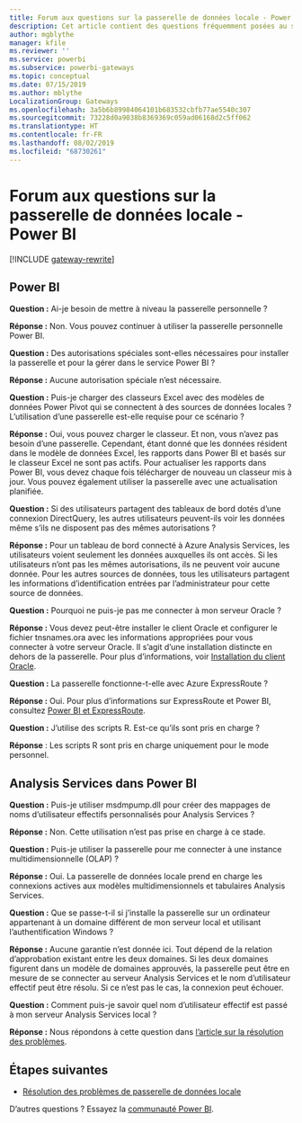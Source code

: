 ```yaml
---
title: Forum aux questions sur la passerelle de données locale - Power BI
description: Cet article contient des questions fréquemment posées au sujet de la passerelle de données locale pour Power BI. Il rassemble les questions fréquemment posées pour la passerelle utilisée dans Power BI.
author: mgblythe
manager: kfile
ms.reviewer: ''
ms.service: powerbi
ms.subservice: powerbi-gateways
ms.topic: conceptual
ms.date: 07/15/2019
ms.author: mblythe
LocalizationGroup: Gateways
ms.openlocfilehash: 3a5b6b89984064101b683532cbfb77ae5540c307
ms.sourcegitcommit: 73228d0a9038b8369369c059ad06168d2c5ff062
ms.translationtype: HT
ms.contentlocale: fr-FR
ms.lasthandoff: 08/02/2019
ms.locfileid: "68730261"
---
```

# <a name="on-premises-data-gateway-faq---power-bi"></a>Forum aux questions sur la passerelle de données locale - Power BI

[!INCLUDE [gateway-rewrite](includes/gateway-rewrite.md)]

## <a name="power-bi"></a>Power BI

**Question :** Ai-je besoin de mettre à niveau la passerelle personnelle ? 

**Réponse :** Non. Vous pouvez continuer à utiliser la passerelle personnelle Power BI.

**Question :** Des autorisations spéciales sont-elles nécessaires pour installer la passerelle et pour la gérer dans le service Power BI ?

**Réponse :** Aucune autorisation spéciale n’est nécessaire.

**Question :** Puis-je charger des classeurs Excel avec des modèles de données Power Pivot qui se connectent à des sources de données locales ? L’utilisation d’une passerelle est-elle requise pour ce scénario ? 

**Réponse :** Oui, vous pouvez charger le classeur. Et non, vous n’avez pas besoin d’une passerelle. Cependant, étant donné que les données résident dans le modèle de données Excel, les rapports dans Power BI et basés sur le classeur Excel ne sont pas actifs. Pour actualiser les rapports dans Power BI, vous devez chaque fois télécharger de nouveau un classeur mis à jour. Vous pouvez également utiliser la passerelle avec une actualisation planifiée.

**Question :** Si des utilisateurs partagent des tableaux de bord dotés d’une connexion DirectQuery, les autres utilisateurs peuvent-ils voir les données même s’ils ne disposent pas des mêmes autorisations ? 

**Réponse :** Pour un tableau de bord connecté à Azure Analysis Services, les utilisateurs voient seulement les données auxquelles ils ont accès. Si les utilisateurs n’ont pas les mêmes autorisations, ils ne peuvent voir aucune donnée. Pour les autres sources de données, tous les utilisateurs partagent les informations d’identification entrées par l’administrateur pour cette source de données.

**Question :** Pourquoi ne puis-je pas me connecter à mon serveur Oracle ? 

**Réponse :** Vous devez peut-être installer le client Oracle et configurer le fichier tnsnames.ora avec les informations appropriées pour vous connecter à votre serveur Oracle. Il s’agit d’une installation distincte en dehors de la passerelle. Pour plus d’informations, voir [Installation du client Oracle](service-gateway-onprem-manage-oracle.md#installing-the-oracle-client).

**Question :** La passerelle fonctionne-t-elle avec Azure ExpressRoute ? 

**Réponse :** Oui. Pour plus d’informations sur ExpressRoute et Power BI, consultez [Power BI et ExpressRoute](service-admin-power-bi-expressroute.md).

**Question :** J’utilise des scripts R. Est-ce qu’ils sont pris en charge ?

**Réponse** : Les scripts R sont pris en charge uniquement pour le mode personnel.

## <a name="analysis-services-in-power-bi"></a>Analysis Services dans Power BI

**Question :** Puis-je utiliser msdmpump.dll pour créer des mappages de noms d’utilisateur effectifs personnalisés pour Analysis Services ? 

**Réponse :** Non. Cette utilisation n’est pas prise en charge à ce stade.

**Question :** Puis-je utiliser la passerelle pour me connecter à une instance multidimensionnelle (OLAP) ? 

**Réponse :** Oui. La passerelle de données locale prend en charge les connexions actives aux modèles multidimensionnels et tabulaires Analysis Services.

**Question :** Que se passe-t-il si j’installe la passerelle sur un ordinateur appartenant à un domaine différent de mon serveur local et utilisant l’authentification Windows ? 

**Réponse :** Aucune garantie n’est donnée ici. Tout dépend de la relation d’approbation existant entre les deux domaines. Si les deux domaines figurent dans un modèle de domaines approuvés, la passerelle peut être en mesure de se connecter au serveur Analysis Services et le nom d’utilisateur effectif peut être résolu. Si ce n’est pas le cas, la connexion peut échouer.

**Question :** Comment puis-je savoir quel nom d’utilisateur effectif est passé à mon serveur Analysis Services local ? 

**Réponse :** Nous répondons à cette question dans [l’article sur la résolution des problèmes](service-gateway-onprem-tshoot.md).

## <a name="next-steps"></a>Étapes suivantes

* [Résolution des problèmes de passerelle de données locale](/data-integration/gateway/service-gateway-tshoot)

D’autres questions ? Essayez la [communauté Power BI](http://community.powerbi.com/).


